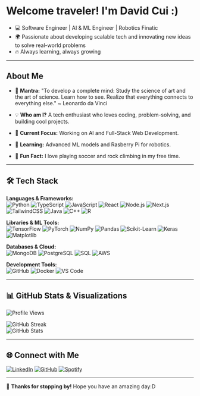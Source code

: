 
# Welcome traveler! I'm David Cui :)

- 💻 Software Engineer | AI & ML Engineer | Robotics Finatic
- 🌍 Passionate about developing scalable tech and innovating new ideas to solve real-world problems
- 🔥 Always learning, always growing

---

## About Me
- 🎯 **Mantra:** "To develop a complete mind: Study the science of art and the art of science. Learn how to see. Realize that everything connects to everything else." ~ Leonardo da Vinci

- 💡 **Who am I?** A tech enthusiast who loves coding, problem-solving, and building cool projects.
- 🎯 **Current Focus:** Working on AI and Full-Stack Web Development.
- 🌱 **Learning:** Advanced ML models and Rasberry Pi for robotics.
- 🧗 **Fun Fact:** I love playing soccer and rock climbing in my free time.

---

## 🛠️ Tech Stack

**Languages & Frameworks:**  
![Python](https://img.shields.io/badge/Python-3776AB?style=for-the-badge&logo=python&logoColor=white)
![TypeScript](https://img.shields.io/badge/TypeScript-3178C6?style=for-the-badge&logo=typescript&logoColor=white)
![JavaScript](https://img.shields.io/badge/JavaScript-F7DF1E?style=for-the-badge&logo=javascript&logoColor=black)
![React](https://img.shields.io/badge/React-61DAFB?style=for-the-badge&logo=react&logoColor=black)
![Node.js](https://img.shields.io/badge/Node.js-43853D?style=for-the-badge&logo=node.js&logoColor=white)
![Next.js](https://img.shields.io/badge/Next.js-000000?style=for-the-badge&logo=next.js&logoColor=white)
![TailwindCSS](https://img.shields.io/badge/TailwindCSS-38B2AC?style=for-the-badge&logo=tailwind-css&logoColor=white)
![Java](https://img.shields.io/badge/Java-ED8B00?style=for-the-badge&logo=java&logoColor=white)
![C++](https://img.shields.io/badge/C++-00599C?style=for-the-badge&logo=c%2B%2B&logoColor=white)
![R](https://img.shields.io/badge/R-276DC3?style=for-the-badge&logo=r&logoColor=white)


**Libraries & ML Tools:**  
![TensorFlow](https://img.shields.io/badge/TensorFlow-FF6F00?style=for-the-badge&logo=tensorflow&logoColor=white)
![PyTorch](https://img.shields.io/badge/PyTorch-EE4C2C?style=for-the-badge&logo=pytorch&logoColor=white)
![NumPy](https://img.shields.io/badge/NumPy-013243?style=for-the-badge&logo=numpy&logoColor=white)
![Pandas](https://img.shields.io/badge/Pandas-150458?style=for-the-badge&logo=pandas&logoColor=white)
![Scikit-Learn](https://img.shields.io/badge/Scikit--Learn-F7931E?style=for-the-badge&logo=scikit-learn&logoColor=white)
![Keras](https://img.shields.io/badge/Keras-D00000?style=for-the-badge&logo=keras&logoColor=white)
![Matplotlib](https://img.shields.io/badge/Matplotlib-11557C?style=for-the-badge&logo=matplotlib&logoColor=white)

**Databases & Cloud:**  
![MongoDB](https://img.shields.io/badge/MongoDB-47A248?style=for-the-badge&logo=mongodb&logoColor=white)
![PostgreSQL](https://img.shields.io/badge/PostgreSQL-336791?style=for-the-badge&logo=postgresql&logoColor=white)
![SQL](https://img.shields.io/badge/SQL-4479A1?style=for-the-badge&logo=sqlite&logoColor=white)
![AWS](https://img.shields.io/badge/AWS-232F3E?style=for-the-badge&logo=amazon-aws&logoColor=white)

**Development Tools:**  
![GitHub](https://img.shields.io/badge/GitHub-181717?style=for-the-badge&logo=github&logoColor=white)
![Docker](https://img.shields.io/badge/Docker-2496ED?style=for-the-badge&logo=docker&logoColor=white)
![VS Code](https://img.shields.io/badge/VS%20Code-007ACC?style=for-the-badge&logo=visual-studio-code&logoColor=white)

---
## 📊 GitHub Stats & Visualizations

![Profile Views](https://komarev.com/ghpvc/?username=boncui&color=blue&style=flat-square)

![GitHub Streak](https://github-readme-streak-stats.herokuapp.com/?user=boncui&theme=radical&hide_border=true)  
![GitHub Stats](https://github-readme-stats.vercel.app/api?username=boncui&show_icons=true&theme=radical)  

---

## 🌐 Connect with Me

[![LinkedIn](https://img.shields.io/badge/LinkedIn-blue?style=for-the-badge&logo=linkedin)](https://linkedin.com/in/boncui)
[![GitHub](https://img.shields.io/badge/GitHub-black?style=for-the-badge&logo=github)](https://github.com/boncui)
[![Spotify](https://img.shields.io/badge/Spotify-black?style=for-the-badge&logo=spotify)](https://open.spotify.com/user/boncui)

---

🌟 **Thanks for stopping by!**  Hope you have an amazing day:D
